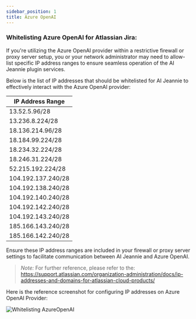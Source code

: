 ```yaml
---
sidebar_position: 1
title: Azure OpenAI
---
```


### Whitelisting Azure OpenAI for Atlassian Jira:

If you're utilizing the Azure OpenAI provider within a restrictive firewall or proxy server setup, you or your network administrator may need to allow-list specific IP address ranges to ensure seamless operation of the AI Jeannie plugin services.

Below is the list of IP addresses that should be whitelisted for AI Jeannie to effectively interact with the Azure OpenAI provider:

| IP Address Range |
| --- | 
| 13.52.5.96/28 |
| 13.236.8.224/28 |
| 18.136.214.96/28 |
| 18.184.99.224/28 |
| 18.234.32.224/28 |
| 18.246.31.224/28 |
| 52.215.192.224/28 |
| 104.192.137.240/28 |
| 104.192.138.240/28 |
| 104.192.140.240/28 |
| 104.192.142.240/28 |
| 104.192.143.240/28 |
| 185.166.143.240/28 |
| 185.166.142.240/28 |

Ensure these IP address ranges are included in your firewall or proxy server settings to facilitate communication between AI Jeannie and Azure OpenAI.

>*Note:* For further reference, please refer to the: https://support.atlassian.com/organization-administration/docs/ip-addresses-and-domains-for-atlassian-cloud-products/ 

Here is the reference screenshot for configuring IP addresses on Azure OpenAI Provider:

<img src="/screenshots/WhitelistingAIProvider.png" alt="Whitelisting AzureOpenAI" />
